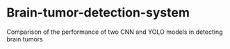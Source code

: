 # Brain-tumor-detection-system
Comparison of the performance of two CNN and YOLO models in detecting brain tumors
